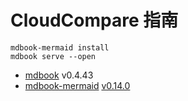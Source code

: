# CloudCompare 指南

```shell
mdbook-mermaid install
mdbook serve --open
```

- [mdbook](https://rust-lang.github.io/mdBook/) v0.4.43
- [mdbook-mermaid](https://github.com/badboy/mdbook-mermaid) [v0.14.0](https://github.com/badboy/mdbook-mermaid/releases/tag/v0.14.0)
